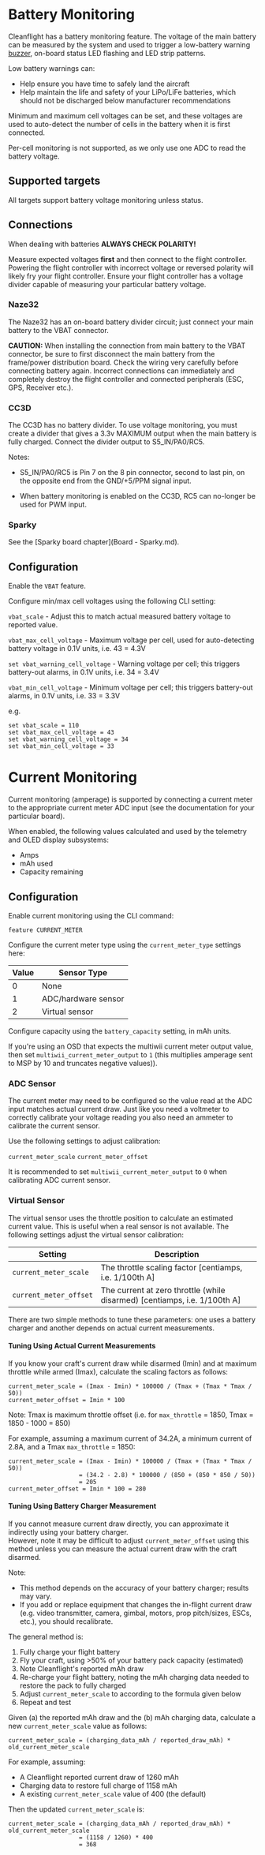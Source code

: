 # Battery Monitoring

Cleanflight has a battery monitoring feature.  The voltage of the main battery can be measured by the system and used to trigger a low-battery warning [buzzer](Buzzer.md), on-board status LED flashing and LED strip patterns.

Low battery warnings can:

* Help ensure you have time to safely land the aircraft
* Help maintain the life and safety of your LiPo/LiFe batteries, which should not be discharged below manufacturer recommendations

Minimum and maximum cell voltages can be set, and these voltages are used to auto-detect the number of cells in the battery when it is first connected.

Per-cell monitoring is not supported, as we only use one ADC to read the battery voltage.
  
## Supported targets

All targets support battery voltage monitoring unless status.

## Connections

When dealing with batteries **ALWAYS CHECK POLARITY!**

Measure expected voltages **first** and then connect to the flight controller.  Powering the flight controller with
incorrect voltage or reversed polarity will likely fry your flight controller. Ensure your flight controller
has a voltage divider capable of measuring your particular battery voltage.

### Naze32

The Naze32 has an on-board battery divider circuit; just connect your main battery to the VBAT connector.

**CAUTION:**  When installing the connection from main battery to the VBAT connector, be sure to first disconnect the main battery from the frame/power distribution board.  Check the wiring very carefully before connecting battery again.  Incorrect connections can immediately and completely destroy the flight controller and connected peripherals (ESC, GPS, Receiver etc.).

### CC3D

The CC3D has no battery divider.  To use voltage monitoring, you must create a divider that gives a 3.3v 
MAXIMUM output when the main battery is fully charged.  Connect the divider output to S5_IN/PA0/RC5.

Notes:

* S5_IN/PA0/RC5 is Pin 7 on the 8 pin connector, second to last pin, on the opposite end from the 
  GND/+5/PPM signal input.

* When battery monitoring is enabled on the CC3D, RC5 can no-longer be used for PWM input.

### Sparky

See the [Sparky board chapter](Board - Sparky.md).

## Configuration

Enable the `VBAT` feature.

Configure min/max cell voltages using the following CLI setting:

`vbat_scale` - Adjust this to match actual measured battery voltage to reported value.

`vbat_max_cell_voltage` - Maximum voltage per cell, used for auto-detecting battery voltage in 0.1V units, i.e. 43 = 4.3V

`set vbat_warning_cell_voltage` - Warning voltage per cell; this triggers battery-out alarms, in 0.1V units, i.e. 34 = 3.4V

`vbat_min_cell_voltage` - Minimum voltage per cell; this triggers battery-out alarms, in 0.1V units, i.e. 33 = 3.3V

e.g.

```
set vbat_scale = 110
set vbat_max_cell_voltage = 43
set vbat_warning_cell_voltage = 34
set vbat_min_cell_voltage = 33
```

# Current Monitoring

Current monitoring (amperage) is supported by connecting a current meter to the appropriate current meter ADC input (see the documentation for your particular board).

When enabled, the following values calculated and used by the telemetry and OLED display subsystems:
* Amps
* mAh used
* Capacity remaining

## Configuration

Enable current monitoring using the CLI command:

```
feature CURRENT_METER
```

Configure the current meter type using the `current_meter_type` settings here:

| Value | Sensor Type            |
| ----- | ---------------------- | 
| 0     | None                   |
| 1     | ADC/hardware sensor    |
| 2     | Virtual sensor         |

Configure capacity using the `battery_capacity` setting, in mAh units.

If you're using an OSD that expects the multiwii current meter output value, then set `multiwii_current_meter_output` to `1` (this multiplies amperage sent to MSP by 10 and truncates negative values)).

### ADC Sensor

The current meter may need to be configured so the value read at the ADC input matches actual current draw.  Just like you need a voltmeter to correctly calibrate your voltage reading you also need an ammeter to calibrate the current sensor.

Use the following settings to adjust calibration:

`current_meter_scale`
`current_meter_offset`

It is recommended to set `multiwii_current_meter_output` to `0` when calibrating ADC current sensor.

### Virtual Sensor

The virtual sensor uses the throttle position to calculate an estimated current value. This is useful when a real sensor is not available. The following settings adjust the virtual sensor calibration:

| Setting                       | Description                                              |
| ----------------------------- | -------------------------------------------------------- | 
| `current_meter_scale`      | The throttle scaling factor [centiamps, i.e. 1/100th A]  |
| `current_meter_offset`     | The current at zero throttle (while disarmed) [centiamps, i.e. 1/100th A] |

There are two simple methods to tune these parameters:  one uses a battery charger and another depends on actual current measurements.

#### Tuning Using Actual Current Measurements
If you know your craft's current draw while disarmed (Imin) and at maximum throttle while armed (Imax), calculate the scaling factors as follows:
```
current_meter_scale = (Imax - Imin) * 100000 / (Tmax + (Tmax * Tmax / 50))
current_meter_offset = Imin * 100
```
Note: Tmax is maximum throttle offset (i.e. for `max_throttle` = 1850, Tmax = 1850 - 1000 = 850)

For example, assuming a maximum current of 34.2A, a minimum current of 2.8A, and a Tmax `max_throttle` = 1850:
```
current_meter_scale = (Imax - Imin) * 100000 / (Tmax + (Tmax * Tmax / 50))
                    = (34.2 - 2.8) * 100000 / (850 + (850 * 850 / 50))
                    = 205
current_meter_offset = Imin * 100 = 280
```
#### Tuning Using Battery Charger Measurement
If you cannot measure current draw directly, you can approximate it indirectly using your battery charger.  
However, note it may be difficult to adjust `current_meter_offset` using this method unless you can 
measure the actual current draw with the craft disarmed.

Note:
+ This method depends on the accuracy of your battery charger; results may vary.
+ If you add or replace equipment that changes the in-flight current draw (e.g. video transmitter, 
  camera, gimbal, motors, prop pitch/sizes, ESCs, etc.), you should recalibrate.

The general method is:

1. Fully charge your flight battery
2. Fly your craft, using >50% of your battery pack capacity (estimated)
3. Note Cleanflight's reported mAh draw
4. Re-charge your flight battery, noting the mAh charging data needed to restore the pack to fully charged
5. Adjust `current_meter_scale` to according to the formula given below
6. Repeat and test

Given (a) the reported mAh draw and the (b) mAh charging data, calculate a new `current_meter_scale` value as follows:
```
current_meter_scale = (charging_data_mAh / reported_draw_mAh) * old_current_meter_scale
```
For example, assuming:
+ A Cleanflight reported current draw of 1260 mAh
+ Charging data to restore full charge of 1158 mAh
+ A existing `current_meter_scale` value of 400 (the default)

Then the updated `current_meter_scale` is:
```
current_meter_scale = (charging_data_mAh / reported_draw_mAh) * old_current_meter_scale
                    = (1158 / 1260) * 400
                    = 368
```





